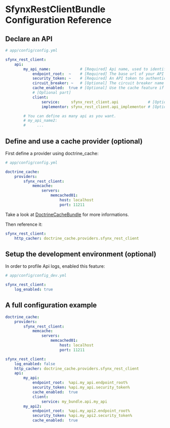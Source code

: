SfynxRestClientBundle Configuration Reference
=========================================


Declare an API
--------------

``` yaml
# app/config/config.yml

sfynx_rest_client:
    api:
        my_api_name:             # [Required] Api name, used to identify it in the container: 'sfynx_rest_client.api.my_api_name'
            endpoint_root:  ~    # [Required] The base url of your API (from which all path will be related to).
            security_token: ~    # [Required] An API token to authenticate your client in your API.
            circuit_breaker: ~   # [Optional] The circuit breaker name value
            cache_enabled:  true # [Optional] Use the cache feature if you activated it and the response of your API says it can be set in cache.
            # [Optional part]
            client:
                service:     sfynx_rest_client.api             # [Optional] The API client service. Define your own to provide an easy and sharable interface to the API.
                implementor: sfynx_rest_client.api_implementor # [Optional] The API client implementor service. Define your own if you want to change the behaviour of the communication with the API.

        # You can define as many api as you want.
        # my_api_name2:
        #     ...
```


Define and use a cache provider (optional)
------------------------------------------

First define a provider using doctrine_cache:
```yaml
# app/config/config.yml

doctrine_cache:
    providers:
        sfynx_rest_client:
            memcache:
                servers:
                    memcached01:
                        host: localhost
                        port: 11211
```

Take a look at [DoctrineCacheBundle](https://github.com/doctrine/DoctrineCacheBundle) for more informations.

Then reference it:
```yaml
sfynx_rest_client:
    http_cacher: doctrine_cache.providers.sfynx_rest_client
```


Setup the development environment (optional)
--------------------------------------------

In order to profile Api logs, enabled this feature:
```yaml
# app/config/config_dev.yml

sfynx_rest_client:
    log_enabled: true
```


A full configuration example
----------------------------

```yaml
doctrine_cache:
    providers:
        sfynx_rest_client:
            memcache:
                servers:
                    memcached01:
                        host: localhost
                        port: 11211

sfynx_rest_client:
    log_enabled: false
    http_cacher: doctrine_cache.providers.sfynx_rest_client
    api:
        my_api:
            endpoint_root:  %api.my_api.endpoint_root%
            security_token: %api.my_api.security_token%
            cache_enabled:  true
            client:
                service: my_bundle.api.my_api
        my_api2:
            endpoint_root:  %api.my_api2.endpoint_root%
            security_token: %api.my_api2.security_token%
            cache_enabled:  true
```
